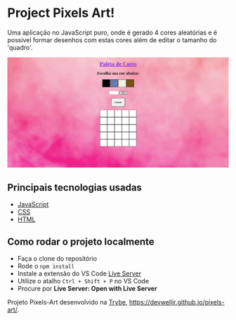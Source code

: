 # Project Pixels Art!

Uma aplicação no JavaScript puro, onde é gerado 4 cores aleatórias e é possivel formar desenhos com estas cores além de editar o tamanho do 'quadro'.

![project-demo](/pixel-art.png)

## Principais tecnologias usadas

* [JavaScript](https://developer.mozilla.org/pt-BR/docs/Web/JavaScript)
* [CSS](https://developer.mozilla.org/pt-BR/docs/Web/CSS)
* [HTML](https://developer.mozilla.org/pt-BR/docs/Web/HTML)

## Como rodar o projeto localmente

* Faça o clone do repositório
* Rode o `npm install`
* Instale a extensão do VS Code [Live Server](https://marketplace.visualstudio.com/items?itemName=ritwickdey.LiveServer)
* Utilize o atalho `Ctrl + Shift + P` no VS Code
* Procure por **Live Server: Open with Live Server**

Projeto Pixels-Art desenvolvido na [Trybe](https://www.betrybe.com/), https://devwelljr.github.io/pixels-art/.

